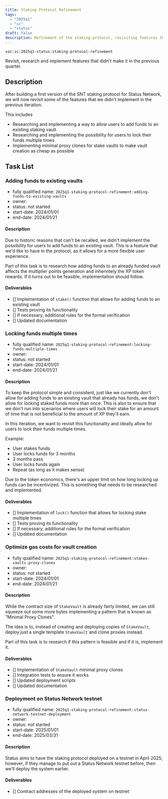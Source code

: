 ```yaml
---
title: Staking Protocol Refinement
tags:
  - "2025q1"
  - "sc"
  - "status"
draft: false
description: Refinement of the staking protocol, revisiting features that didn't make it in previous iterations.
---
```


`vac:sc:2025q1-status:staking-protocol-refinement`

Revisit, research and implement features that didn't make it in the previous quarter. 

## Description

After building a first version of the SNT staking protocol for Status Network, we will now revisit some of the features that we didn't implement in the previous iteration.

This includes

- Researching and implementing a way to allow users to add funds to an existing staking vault
- Researching and implementing the possibility for users to lock their funds multiple times
- Implementing minimal proxy clones for stake vaults to make vault creation as cheap as possible

## Task List

### Adding funds to existing vaults

* fully qualified name: `2025q1-staking-protocol-refinement:adding-funds-to-existing-vaults`
* owner: 
* status: not started
* start-date: 2024/01/01
* end-date: 2024/01/21

#### Description

Due to historic reasons that can't be recalled, we didn't implement the possibility for users to add funds to an existing vault.
This is a feature that we'd like to have in the protocol,
as it allows for a more flexible user experience.

Part of this task is to research how adding funds to an already funded vault affects the multiplier points generation and inherintely the XP token rewards.
If it turns out to be feasible,
implementation should follow.

#### Deliverables

- [] Implementation of `stake()` function that allows for adding funds to an existing vault 
- [] Tests proving its functionality
- [] If necessary, additional rules for the formal verification
- [] Updated documentation


### Locking funds multiple times

* fully qualified name: `2025q1-staking-protocol-refinement:locking-funds-multiple-times`
* owner: 
* status: not started
* start-date: 2024/01/01
* end-date: 2024/01/21

#### Description

To keep the protocol simple and consistent,
just like we currently don't allow for adding funds to an existing vault that already has funds,
we don't allow for locking staked funds more than once.
This is also to ensure that we don't run into scenarios where users will lock their stake for an amount of time that is not beneficial to the amount of XP they'll earn.

In this iteration, 
we want to revisit this functionality and ideally allow for users to lock their funds multiple times.

Example:

- User stakes funds
- User locks funds for 3 months
- 3 months pass
- User locks funds again
- Repeat (as long as it makes sense)

Due to the token economics,
there's an upper limit on how long locking up funds can be incentivized.
This is something that needs to be researched and implemented.


#### Deliverables

- [] Implementation of `lock()` function that allows for locking stake multiple times
- [] Tests proving its functionality
- [] If necessary, additional rules for the formal verification
- [] Updated documentation

### Optimize gas costs for vault creation

* fully qualified name: `2025q1-staking-protocol-refinement:stakes-vaults-proxy-clones`
* owner: 
* status: not started
* start-date: 2024/01/01
* end-date: 2024/01/21

#### Description

While the contract size of `StakeVault` is already fairly limited,
we can still squeeze out some more bytes implementing a pattern that is known as "Minimal Proxy Clones".

The idea is to,
instead of creating and deploying copies of `StakeVault`,
deploy just a single template `StakeVault` and clone proxies instead.

Part of this task is to research if this pattern is feasible and if it is,
implement it.

#### Deliverables

- [] Implementation of `StakeVault` minimal proxy clones
- [] Integration tests to ensure it works
- [] Updated deployment scripts
- [] Updated documentation

### Deployment on Status Network testnet

* fully qualified name: `2025q1-staking-protocol-refinement:status-network-testnet-deployment`
* owner: 
* status: not started
* start-date: 2025/01/01
* end-date: 2025/03/31

#### Description

Status aims to have the staking protocol deployed on a testnet in April 2025,
however,
if they manage to put out a Status Network testnet before,
then we'll deploy the system earlier. 

#### Deliverables

- [] Contract addresses of the deployed system on testnet
